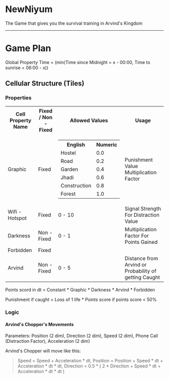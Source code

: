 # NewNiyum

The Game that gives you the survival training in Arvind's Kingdom

---------

# Game Plan

Global Property Time = (min(Time since Midnight = x - 00:00, Time to sunrise = 06:00 - x))

## Cellular Structure (Tiles)

### Properties

<table>
	<tr><th>Cell Property Name</th><th>Fixed / Non - Fixed</th><th>Allowed Values</th><th>Usage</th></tr>
	<tr><td>Graphic</td><td>Fixed</td><td><table><tr><th>English</th><th>Numeric</th></tr><tr><td>Hostel</td><td>0.0</td></tr><tr><td>Road</td><td>0.2</td></tr><tr><td>Garden</td><td>0.4</td></tr><tr><td>Jhadi</td><td>0.6</td></tr><tr><td>Construction</td><td>0.8</td></tr><tr><td>Forest</td><td>1.0</td></tr></table></td><td>Punishment Value Multiplication Factor</td></tr>
	<tr><td>Wifi - Hotspot</td><td>Fixed</td><td>0 - 10</td><td>Signal Strength For Distraction Value</td></tr>
	<tr><td>Darkness</td><td>Non - Fixed</td><td>0 - 1</td><td>Multiplication Factor For Points Gained</td></tr>
	<tr><td>Forbidden</td><td>Fixed</td><td></td><td></td></tr>
	<tr><td>Arvind</td><td>Non - Fixed</td><td>0 - 5</td><td>Distance from Arvind or Probability of getting Caught</td></tr>
</table>

Points scord in dt = Constant * Graphic * Darkness * Arvind * Forbidden

Punishment if caught = Loss of 1 life * Points score if points score < 50% 

### Logic

#### Arvind's Chopper's Movements

Parameters: Position (2 dim), Direction (2 dim), Speed (2 dim), Phone Call (Distraction Factor), Acceleration (2 dim)

Arvind's Chopper will move like this:

> Speed = Speed + Acceleration * dt,
> Position = Position + Speed * dt + Acceleration * dt * dt,
> Direction = 0.5 * ( 2 * Direction + Speed * dt + Acceleration * dt * dt )
